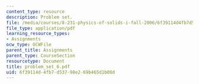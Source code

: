 ```yaml
---
content_type: resource
description: Problem set.
file: /media/courses/8-231-physics-of-solids-i-fall-2006/6f39114d4fb7d53798e269b465d1b08d_problem_set_6.pdf
file_type: application/pdf
learning_resource_types:
- Assignments
ocw_type: OCWFile
parent_title: Assignments
parent_type: CourseSection
resourcetype: Document
title: problem_set_6.pdf
uid: 6f39114d-4fb7-d537-98e2-69b465d1b08d
---
```

